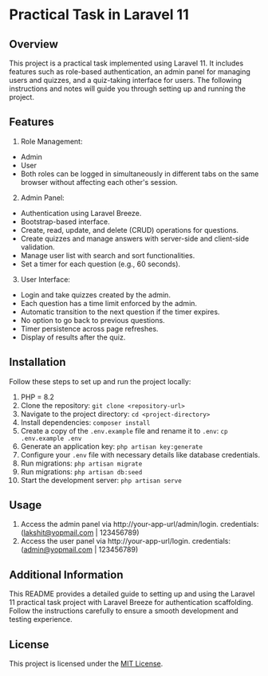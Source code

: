 # Practical Task in Laravel 11

## Overview
This project is a practical task implemented using Laravel 11. It includes features such as role-based authentication, an admin panel for managing users and quizzes, and a quiz-taking interface for users. The following instructions and notes will guide you through setting up and running the project.

## Features

1. Role Management:

- Admin
- User
- Both roles can be logged in simultaneously in different tabs on the same browser without affecting each other's session.

2. Admin Panel:

- Authentication using Laravel Breeze.
- Bootstrap-based interface.
- Create, read, update, and delete (CRUD) operations for questions.
- Create quizzes and manage answers with server-side and client-side validation.
- Manage user list with search and sort functionalities.
- Set a timer for each question (e.g., 60 seconds).

3. User Interface:

- Login and take quizzes created by the admin.
- Each question has a time limit enforced by the admin.
- Automatic transition to the next question if the timer expires.
- No option to go back to previous questions.
- Timer persistence across page refreshes.
- Display of results after the quiz.

## Installation

Follow these steps to set up and run the project locally:

1. PHP = 8.2
2. Clone the repository: `git clone <repository-url>`
3. Navigate to the project directory: `cd <project-directory>`
4. Install dependencies: `composer install`
5. Create a copy of the `.env.example` file and rename it to `.env`: `cp .env.example .env`
6. Generate an application key: `php artisan key:generate`
7. Configure your `.env` file with necessary details like database credentials.
8. Run migrations: `php artisan migrate`
9. Run migrations: `php artisan db:seed`
10. Start the development server: `php artisan serve`

## Usage

1. Access the admin panel via http://your-app-url/admin/login. credentials: (lakshit@yopmail.com | 123456789)
2. Access the user panel via http://your-app-url/login. credentials: (admin@yopmail.com | 123456789)

## Additional Information

This README provides a detailed guide to setting up and using the Laravel 11 practical task project with Laravel Breeze for authentication scaffolding. Follow the instructions carefully to ensure a smooth development and testing experience.

## License

This project is licensed under the [MIT License](LICENSE).
